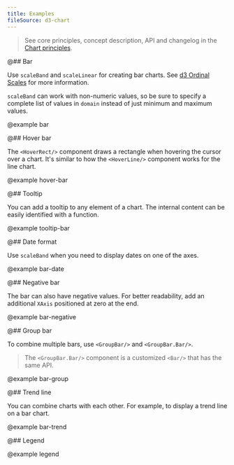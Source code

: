 ```yaml
---
title: Examples
fileSource: d3-chart
---
```


> See core principles, concept description, API and changelog in the [Chart principles](/data-display/d3-chart/).

@## Bar

Use `scaleBand` and `scaleLinear` for creating bar charts. See [d3 Ordinal Scales](https://github.com/d3/d3-scale#ordinal-scales) for more information.

`scaleBand` can work with non-numeric values, so be sure to specify a complete list of values in `domain` instead of just minimum and maximum values.

@example bar

@## Hover bar

The `<HoverRect/>` component draws a rectangle when hovering the cursor over a chart. It's similar to how the `<HoverLine/>` component works for the line chart.

@example hover-bar

@## Tooltip

You can add a tooltip to any element of a chart. The internal content can be easily identified with a function.

@example tooltip-bar

@## Date format

Use `scaleBand` when you need to display dates on one of the axes.

@example bar-date

@## Negative bar

The bar can also have negative values. For better readability, add an additional `XAxis` positioned at zero at the end.

@example bar-negative

@## Group bar

To combine multiple bars, use `<GroupBar/>` and `<GroupBar.Bar/>`.

> The `<GroupBar.Bar/>` component is a customized `<Bar/>` that has the same API.

@example bar-group

@## Trend line

You can combine charts with each other. For example, to display a trend line on a bar chart.

@example bar-trend

@## Legend

@example legend
